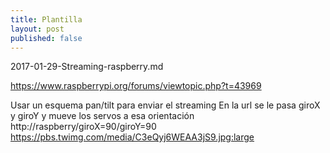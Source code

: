 ```yaml
---
title: Plantilla
layout: post
published: false
---
```

2017-01-29-Streaming-raspberry.md

https://www.raspberrypi.org/forums/viewtopic.php?t=43969


Usar un esquema pan/tilt para enviar el streaming
En la url se le pasa giroX y giroY y mueve los servos a esa orientación
http://raspberry/giroX=90/giroY=90
https://pbs.twimg.com/media/C3eQyj6WEAA3jS9.jpg:large
